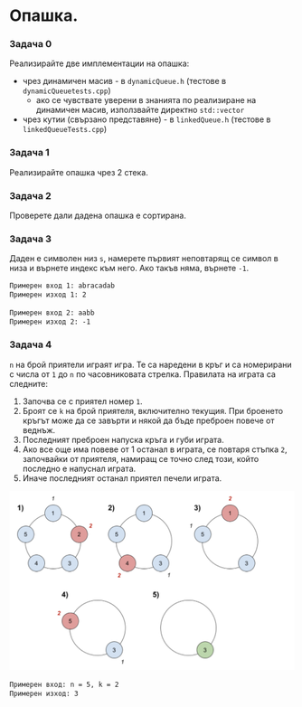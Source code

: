 # Опашка.

### Задача 0
Реализирайте две имплементации на опашка:
 - чрез динамичен масив - в `dynamicQueue.h` (тестове в `dynamicQueuetests.cpp`)
    - ако се чувствате уверени в знанията по реализиране на динамичен масив, използвайте директно `std::vector`
 - чрез кутии (свързано представяне) - в `linkedQueue.h` (тестове в `linkedQueueTests.cpp`)

### Задача 1
Реализирайте опашка чрез 2 стека.


### Задача 2
Проверете дали дадена опашка е сортирана.

### Задача 3
Даден е символен низ `s`, намерете първият неповтарящ се символ в низа и върнете индекс към него. Ако такъв няма, върнете `-1`.

```
Примерен вход 1: abracadab
Примерен изход 1: 2

Примерен вход 2: aabb
Примерен изход 2: -1
```

### Задача 4
`n` на брой приятели играят игра. Те са наредени в кръг и са номерирани с числа от `1` до `n` по часовниковата стрелка. Правилата на играта са следните:

 1. Започва се с приятел номер `1`.
 2. Броят се `k` на брой приятеля, включително текущия. При броенето кръгът може да се завърти и някой да бъде преброен повече от веднъж.
 3. Последният преброен напуска кръга и губи играта.
 4. Ако все още има повеве от 1 останал в играта, се повтаря стъпка `2`, започвайки от приятеля, намиращ се точно след този, който последно е напуснал играта.
 5. Иначе последният останал приятел печели играта.

![Задача 4](assets/task04.png)

```
Примерен вход: n = 5, k = 2
Примерен изход: 3
```